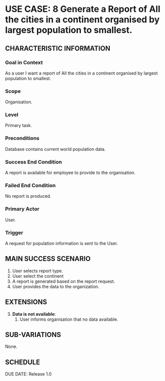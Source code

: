 # USE CASE: 8 Generate a Report of All the cities in a continent organised by largest population to smallest.
## CHARACTERISTIC INFORMATION
### Goal in Context
As a user I want a report of All the cities in a continent organised by largest population to smallest.

### Scope
Organisation.

### Level
Primary task.

### Preconditions
Database contains current world population data.

### Success End Condition
A report is available for employee to provide to the organisation.

### Failed End Condition
No report is produced.

### Primary Actor
User.

### Trigger
A request for population information is sent to the User.

## MAIN SUCCESS SCENARIO
1. User selects report type.
2. User select the continent
3. A report is generated based on the report request.
4. User provides the data to the organization.

## EXTENSIONS
3. **Data is not available**:
    1. User informs organisation that no data available.

## SUB-VARIATIONS
None.

## SCHEDULE
DUE DATE: Release 1.0
